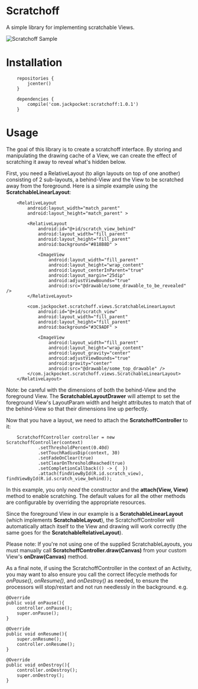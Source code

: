 # Scratchoff

A simple library for implementing scratchable Views.

![Scratchoff Sample](https://github.com/jackpocket/android_scratchoff/raw/master/scratchoff.gif)

# Installation

```
    repositories {
        jcenter()
    }

    dependencies {
        compile('com.jackpocket:scratchoff:1.0.1')
    }
```

# Usage

The goal of this library is to create a scratchoff interface. By storing and manipulating the drawing cache of a View, we can create the effect of scratching it away to reveal what's hidden below. 

First, you need a RelativeLayout (to align layouts on top of one another) consisting of 2 sub-layouts, a behind-View and the View to be scratched away from the foreground. Here is a simple example using the **ScratchableLinearLayout**:

```
    <RelativeLayout
        android:layout_width="match_parent"
        android:layout_height="match_parent" >

        <RelativeLayout
            android:id="@+id/scratch_view_behind"
            android:layout_width="fill_parent"
            android:layout_height="fill_parent"
            android:background="#818B8D" >

            <ImageView
                android:layout_width="fill_parent"
                android:layout_height="wrap_content"
                android:layout_centerInParent="true"
                android:layout_margin="25dip"
                android:adjustViewBounds="true"
                android:src="@drawable/some_drawable_to_be_revealed" />
        </RelativeLayout>

        <com.jackpocket.scratchoff.views.ScratchableLinearLayout
            android:id="@+id/scratch_view"
            android:layout_width="fill_parent"
            android:layout_height="fill_parent"
            android:background="#3C9ADF" >

            <ImageView
                android:layout_width="fill_parent"
                android:layout_height="wrap_content"
                android:layout_gravity="center"
                android:adjustViewBounds="true"
                android:gravity="center"
                android:src="@drawable/some_top_drawable" />
        </com.jackpocket.scratchoff.views.ScratchableLinearLayout>
    </RelativeLayout>
```

Note: be careful with the dimensions of both the behind-View and the foreground View. The **ScratchableLayoutDrawer** will attempt to set the foreground View's LayoutParam width and height attributes to match that of the behind-View so that their dimensions line up perfectly. 

Now that you have a layout, we need to attach the **ScratchoffController** to it:

```
    ScratchoffController controller = new ScratchoffController(context)
            .setThresholdPercent(0.40d)
            .setTouchRadiusDip(context, 30)
            .setFadeOnClear(true)
            .setClearOnThresholdReached(true)
            .setCompletionCallback(() -> {  })
            .attach(findViewById(R.id.scratch_view), findViewById(R.id.scratch_view_behind));
```

In this example, you only *need* the constructor and the **attach(View, View)** method to enable scratching. The default values for all the other methods are configurable by overriding the appropriate resources.

Since the foreground View in our example is a **ScratchableLinearLayout** (which implements **ScratchableLayout**), the ScratchoffController will automatically attach itself to the View and drawing will work correctly (the same goes for the **ScratchableRelativeLayout**).

Please note: If you're not using one of the supplied ScratchableLayouts, you must manually call **ScratchoffController.draw(Canvas)** from your custom View's **onDraw(Canvas)** method.

As a final note, if using the ScratchoffController in the context of an Activity, you may want to also ensure you call the correct lifecycle methods for *onPause()*, *onResume()*, and *onDestroy()* as needed, to ensure the processors will stop/restart and not run needlessly in the background. e.g.

    @Override
    public void onPause(){
        controller.onPause();
        super.onPause();
    }

    @Override
    public void onResume(){
        super.onResume();
        controller.onResume();
    }

    @Override
    public void onDestroy(){
        controller.onDestroy();
        super.onDestroy();
    }

